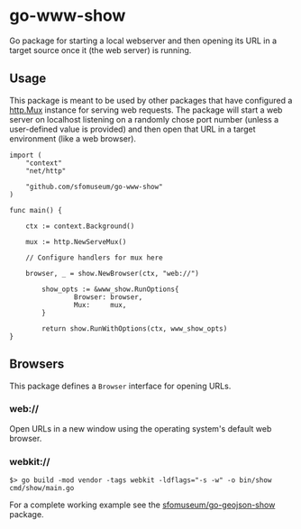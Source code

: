 # go-www-show

Go package for starting a local	webserver and then opening its URL in a target source once it (the web server) is running.

## Usage

This package is meant to be used by other packages that have configured a [http.Mux](https://pkg.go.dev/net/http#ServeMux) instance for serving web requests. The package will start a web server on localhost listening on a randomly chose port number (unless a user-defined value is provided) and then open that URL in a target environment (like a web browser).

```
import (
	"context"
	"net/http"

	"github.com/sfomuseum/go-www-show"
)

func main() {

	ctx := context.Background()
	
	mux := http.NewServeMux()
	
	// Configure handlers for mux here

	browser, _ = show.NewBrowser(ctx, "web://")
	
        show_opts := &www_show.RunOptions{
                Browser: browser,
                Mux:     mux,
        }

        return show.RunWithOptions(ctx, www_show_opts)
}
```

## Browsers

This package defines a `Browser` interface for opening URLs.

### web://

Open URLs in a new window using the operating system's default web browser.

### webkit://

```
$> go build -mod vendor -tags webkit -ldflags="-s -w" -o bin/show cmd/show/main.go
```

For a complete working example see the [sfomuseum/go-geojson-show](https://github.com/sfomuseum/go-geojson-show/blob/main/show.go) package.